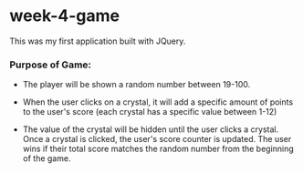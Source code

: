 # week-4-game

This was my first application built with JQuery. 


### Purpose of Game: ###

* The player will be shown a random number between 19-100. 

* When the user clicks on a crystal, it will add a specific amount of points to the user's score (each crystal has a specific value between 1-12)

* The value of the crystal will be hidden until the user clicks a crystal. Once a crystal is clicked, the user's score counter is updated. The user wins if their total score matches the random number from the beginning of the game.


